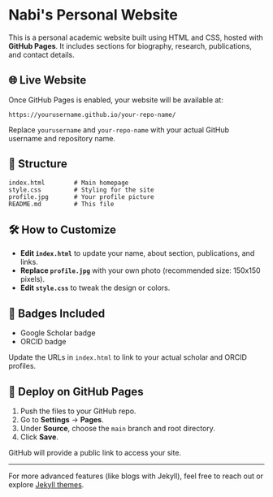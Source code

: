 # Nabi's Personal Website

This is a personal academic website built using HTML and CSS, hosted with **GitHub Pages**. It includes sections for biography, research, publications, and contact details.

## 🌐 Live Website
Once GitHub Pages is enabled, your website will be available at:

```
https://yourusername.github.io/your-repo-name/
```

Replace `yourusername` and `your-repo-name` with your actual GitHub username and repository name.

## 📁 Structure
```
index.html        # Main homepage
style.css         # Styling for the site
profile.jpg       # Your profile picture
README.md         # This file
```

## 🛠 How to Customize

- **Edit `index.html`** to update your name, about section, publications, and links.
- **Replace `profile.jpg`** with your own photo (recommended size: 150x150 pixels).
- **Edit `style.css`** to tweak the design or colors.

## 📸 Badges Included
- Google Scholar badge
- ORCID badge

Update the URLs in `index.html` to link to your actual scholar and ORCID profiles.

## 🚀 Deploy on GitHub Pages
1. Push the files to your GitHub repo.
2. Go to **Settings** → **Pages**.
3. Under **Source**, choose the `main` branch and root directory.
4. Click **Save**.

GitHub will provide a public link to access your site.

---

For more advanced features (like blogs with Jekyll), feel free to reach out or explore [Jekyll themes](https://jekyllrb.com/themes/).
